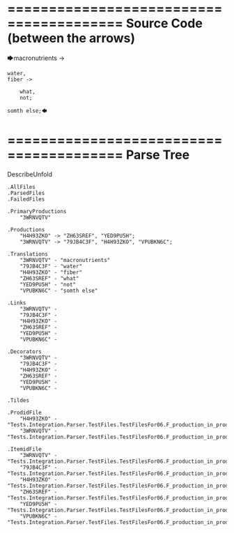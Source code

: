 ========================================
Source Code (between the arrows)
========================================

🡆macronutrients ->

    water,
	fiber ->

        what,
        not;

	somth else;🡄

========================================
Parse Tree
========================================
DescribeUnfold

    .AllFiles
    .ParsedFiles
    .FailedFiles

    .PrimaryProductions
        "3WRNVQTV" 

    .Productions
        "H4H93ZKO" -> "ZH63SREF", "YED9PU5H";
        "3WRNVQTV" -> "79JB4C3F", "H4H93ZKO", "VPUBKN6C";

    .Translations
        "3WRNVQTV" - "macronutrients"
        "79JB4C3F" - "water"
        "H4H93ZKO" - "fiber"
        "ZH63SREF" - "what"
        "YED9PU5H" - "not"
        "VPUBKN6C" - "somth else"

    .Links
        "3WRNVQTV" - 
        "79JB4C3F" - 
        "H4H93ZKO" - 
        "ZH63SREF" - 
        "YED9PU5H" - 
        "VPUBKN6C" - 

    .Decorators
        "3WRNVQTV" - 
        "79JB4C3F" - 
        "H4H93ZKO" - 
        "ZH63SREF" - 
        "YED9PU5H" - 
        "VPUBKN6C" - 

    .Tildes

    .ProdidFile
        "H4H93ZKO" - "Tests.Integration.Parser.TestFiles.TestFilesFor06.F_production_in_production3.ds"
        "3WRNVQTV" - "Tests.Integration.Parser.TestFiles.TestFilesFor06.F_production_in_production3.ds"

    .ItemidFile
        "3WRNVQTV" - "Tests.Integration.Parser.TestFiles.TestFilesFor06.F_production_in_production3.ds"
        "79JB4C3F" - "Tests.Integration.Parser.TestFiles.TestFilesFor06.F_production_in_production3.ds"
        "H4H93ZKO" - "Tests.Integration.Parser.TestFiles.TestFilesFor06.F_production_in_production3.ds"
        "ZH63SREF" - "Tests.Integration.Parser.TestFiles.TestFilesFor06.F_production_in_production3.ds"
        "YED9PU5H" - "Tests.Integration.Parser.TestFiles.TestFilesFor06.F_production_in_production3.ds"
        "VPUBKN6C" - "Tests.Integration.Parser.TestFiles.TestFilesFor06.F_production_in_production3.ds"

